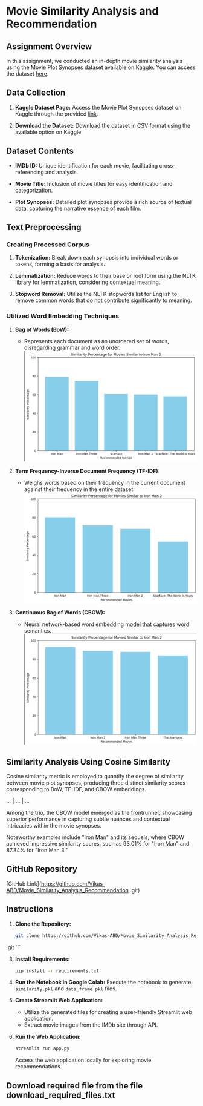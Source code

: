 # Movie Similarity Analysis and Recommendation

## Assignment Overview

In this assignment, we conducted an in-depth movie similarity analysis using the Movie Plot Synopses dataset available on Kaggle. You can access the dataset [here](https://www.kaggle.com/cryptexcode/mpst-movie-plot-synopses-with-tags).

## Data Collection

1. **Kaggle Dataset Page:**
   Access the Movie Plot Synopses dataset on Kaggle through the provided [link](https://www.kaggle.com/cryptexcode/mpst-movie-plot-synopses-with-tags).

2. **Download the Dataset:**
   Download the dataset in CSV format using the available option on Kaggle.

## Dataset Contents

- **IMDb ID:**
  Unique identification for each movie, facilitating cross-referencing and analysis.
  
- **Movie Title:**
  Inclusion of movie titles for easy identification and categorization.
  
- **Plot Synopses:**
  Detailed plot synopses provide a rich source of textual data, capturing the narrative essence of each film.

## Text Preprocessing

### Creating Processed Corpus

1. **Tokenization:**
   Break down each synopsis into individual words or tokens, forming a basis for analysis.

2. **Lemmatization:**
   Reduce words to their base or root form using the NLTK library for lemmatization, considering contextual meaning.

3. **Stopword Removal:**
   Utilize the NLTK stopwords list for English to remove common words that do not contribute significantly to meaning.

### Utilized Word Embedding Techniques

1. **Bag of Words (BoW):**
   - Represents each document as an unordered set of words, disregarding grammar and word order.
   ![BoW Image](bow.png)

2. **Term Frequency-Inverse Document Frequency (TF-IDF):**
   - Weighs words based on their frequency in the current document against their frequency in the entire dataset.
   ![TF-IDF Image](TF-IDF.png)

3. **Continuous Bag of Words (CBOW):**
   - Neural network-based word embedding model that captures word semantics.
   ![CBOW Image](cbow.png)

## Similarity Analysis Using Cosine Similarity

Cosine similarity metric is employed to quantify the degree of similarity between movie plot synopses, producing three distinct similarity scores corresponding to BoW, TF-IDF, and CBOW embeddings.

...    |       ...       |      ...

Among the trio, the CBOW model emerged as the frontrunner, showcasing superior performance in capturing subtle nuances and contextual intricacies within the movie synopses.

Noteworthy examples include "Iron Man" and its sequels, where CBOW achieved impressive similarity scores, such as 93.01% for "Iron Man" and 87.84% for "Iron Man 3."

## GitHub Repository

[GitHub Link](https://github.com/Vikas-ABD/Movie_Similarity_Analysis_Recommendation
.git)

## Instructions

1. **Clone the Repository:**
    ```sh
    git clone https://github.com/Vikas-ABD/Movie_Similarity_Analysis_Recommendation
.git
    ```

3. **Install Requirements:**
    ```sh
    pip install -r requirements.txt
    ```

4. **Run the Notebook in Google Colab:**
    Execute the notebook to generate `similarity.pkl` and `data_frame.pkl` files.

5. **Create Streamlit Web Application:**
    - Utilize the generated files for creating a user-friendly Streamlit web application.
    - Extract movie images from the IMDb site through API.

6. **Run the Web Application:**
    ```sh
    streamlit run app.py
    ```
    Access the web application locally for exploring movie recommendations.

## Download required file from the file download_required_files.txt
